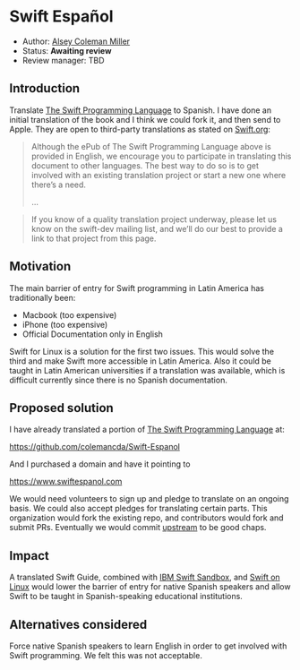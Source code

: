 # Swift Español

* Author: [Alsey Coleman Miller](https://github.com/colemancda)
* Status: **Awaiting review**
* Review manager: TBD

## Introduction

Translate [The Swift Programming Language](https://swift.org/documentation/#the-swift-programming-language) to Spanish. I have done an initial translation of the book and I think we could fork it, and then send to Apple. They are open to third-party translations as stated on [Swift.org](https://swift.org/documentation/#the-swift-programming-language):

> Although the ePub of The Swift Programming Language above is provided in English, we encourage you to participate in translating this document to other languages. The best way to do so is to get involved with an existing translation project or start a new one where there’s a need.
> 
> ...

> If you know of a quality translation project underway, please let us know on the swift-dev mailing list, and we’ll do our best to provide a link to that project from this page.

## Motivation

The main barrier of entry for Swift programming in Latin America has traditionally been:

- Macbook (too expensive)
- iPhone (too expensive)
- Official Documentation only in English

Swift for Linux is a solution for the first two issues. This would solve the third and make Swift more accessible in Latin America. Also it could be taught in Latin American universities if a translation was available, which is difficult currently since there is no Spanish documentation.

## Proposed solution

I have already translated a portion of [The Swift Programming Language](https://swift.org/documentation/#the-swift-programming-language) at:

https://github.com/colemancda/Swift-Espanol

And I purchased a domain and have it pointing to

https://www.swiftespanol.com

We would need volunteers to sign up and pledge to translate on an ongoing basis. We could also accept pledges for translating certain parts. This organization would fork the existing repo, and contributors would fork and submit PRs. Eventually we would commit [upstream](https://github.com/colemancda/Swift-Espanol) to be good chaps. 

## Impact

A translated Swift Guide, combined with [IBM Swift Sandbox](https://swiftlang.ng.bluemix.net/#/repl), and [Swift on Linux](https://swiftnightly.com) would lower the barrier of entry for native Spanish speakers and allow Swift to be taught in Spanish-speaking educational institutions.

## Alternatives considered

Force native Spanish speakers to learn English in order to get involved with Swift programming. We felt this was not acceptable.

